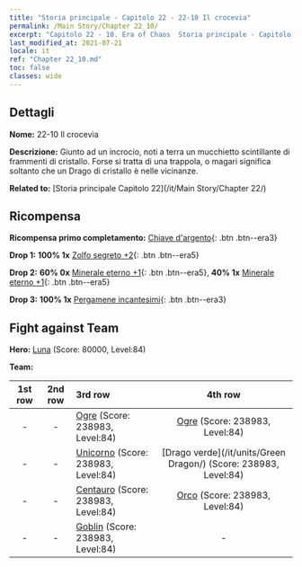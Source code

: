 ```yaml
---
title: "Storia principale - Capitolo 22 - 22-10 Il crocevia"
permalink: /Main Story/Chapter 22_10/
excerpt: "Capitolo 22 - 10. Era of Chaos  Storia principale - Capitolo 22_10. 22-10 Il crocevia"
last_modified_at: 2021-07-21
locale: it
ref: "Chapter 22_10.md"
toc: false
classes: wide
---
```


## Dettagli

 **Nome:** 22-10 Il crocevia

 **Descrizione:** Giunto ad un incrocio, noti a terra un mucchietto scintillante di frammenti di cristallo. Forse si tratta di una trappola, o magari significa soltanto che un Drago di cristallo è nelle vicinanze.

 **Related to:** [Storia principale Capitolo 22](/it/Main Story/Chapter 22/)

## Ricompensa

 **Ricompensa primo completamento:** [Chiave d'argento](/ItemsIT/con_693/){: .btn .btn--era3}

 **Drop 1:** **100% 1x** [Zolfo segreto +2](/ItemsIT/mat_78/){: .btn .btn--era5}

 **Drop 2:** **60% 0x** [Minerale eterno +1](/ItemsIT/mat_68/){: .btn .btn--era5}, **40% 1x** [Minerale eterno +1](/ItemsIT/mat_68/){: .btn .btn--era5}

 **Drop 3:** **100% 1x** [Pergamene incantesimi](/ItemsIT/con_694/){: .btn .btn--era3}


## Fight against Team
 **Hero:** [Luna](/it/heroes/Luna/) (Score: 80000, Level:84)

 **Team:**


  | 1st row | 2nd row | 3rd row | 4th row |
  |:----:|:----:|:----|:----:|
  | - | - | [Ogre](/it/units/Ogre/) (Score: 238983, Level:84)  | [Ogre](/it/units/Ogre/) (Score: 238983, Level:84)  |
  | - | - | [Unicorno](/it/units/Unicorn/) (Score: 238983, Level:84)  | [Drago verde](/it/units/Green Dragon/) (Score: 238983, Level:84)  |
  | - | - | [Centauro](/it/units/Centaur/) (Score: 238983, Level:84)  | [Orco](/it/units/Orc/) (Score: 238983, Level:84)  |
  | - | - | [Goblin](/it/units/Goblin/) (Score: 238983, Level:84)  | - |


